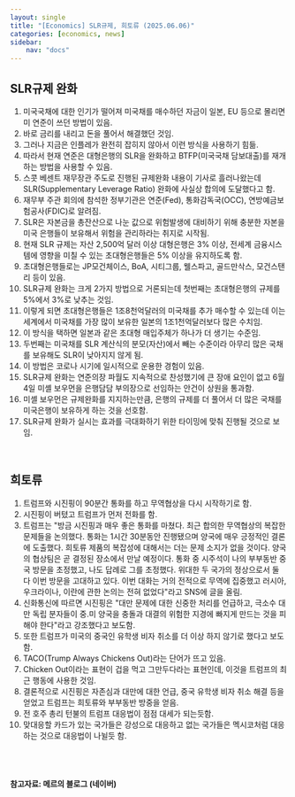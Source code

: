 ```yaml
---
layout: single
title: "[Economics] SLR규제, 희토류 (2025.06.06)"
categories: [economics, news]
sidebar:
    nav: "docs"
---
```


## SLR규제 완화
1. 미국국채에 대한 인기가 떨어져 미국채를 매수하던 자금이 일본, EU 등으로 몰리면 미 연준이 쓰던 방법이 있음.
1. 바로 금리를 내리고 돈을 풀어서 해결했던 것임.
1. 그러나 지금은 인플레가 완전히 잡히지 않아서 이런 방식을 사용하기 힘듦.
1. 따라서 현재 연준은 대형은행의 SLR을 완화하고 BTFP(미국국채 담보대출)를 재개하는 방법을 사용할 수 있음.
1. 스콧 베센트 재무장관 주도로 진행된 규제완화 내용이 기사로 흘러나왔는데 SLR(Supplementary Leverage Ratio) 완화에 사실상 합의에 도달했다고 함.
1. 재무부 주관 회의에 참석한 정부기관은 연준(Fed), 통화감독국(OCC), 연방예금보험공사(FDIC)로 알려짐.
1. SLR은 자본금을 총잔산으로 나눈 값으로 위험발생에 대비하기 위해 충분한 자본을 미국 은행들이 보유해서 위험을 관리하라는 취지로 시작됨.
1. 현재 SLR 규제는 자산 2,500억 달러 이상 대형은행은 3% 이상, 전세계 금융시스템에 영향을 미칠 수 있는 초대형은행들은 5% 이상을 유지하도록 함.
1. 초대형은행들로는 JP모건체이스, BoA, 시티그룹, 웰스파고, 골드만삭스, 모건스탠리 등이 있음.
1. SLR규제 완화는 크게 2가지 방법으로 거론되는데 첫번째는 초대형은행의 규제를 5%에서 3%로 낮추는 것임.
1. 이렇게 되면 초대형은행들은 1조8천억달러의 미국채를 추가 매수할 수 있는데 이는 세계에서 미국채를 가장 많이 보유한 일본의 1조1천억달러보다 많은 수치임.
1. 이 방식을 택하면 일본과 같은 초대형 매입주체가 하나가 더 생기는 수준임.
1. 두번째는 미국채를 SLR 계산식의 분모(자산)에서 빼는 수준이라 아무리 많은 국채를 보유해도 SLR이 낮아지지 않게 됨.
1. 이 방법은 코로나 시기에 일시적으로 운용한 경험이 있음.
1. SLR규제 완화는 연준의장 파월도 지속적으로 찬성했기에 큰 장애 요인이 없고 6월 4일 미셸 보우먼을 은행담담 부의장으로 선임하는 안건이 상원을 통과함.
1. 미셸 보우먼은 규제완화를 지지하는만큼, 은행의 규제를 더 풀어서 더 많은 국채를 미국은행이 보유하게 하는 것을 선호함.
1. SLR규제 완화가 실시는 효과를 극대화하기 위한 타이밍에 맞춰 진행될 것으로 보임.

<br/>

## 희토류
1. 트럼프와 시진핑이 90분간 통화를 하고 무역협상을 다시 시작하기로 함.
1. 시진핑이 버텼고 트럼프가 먼저 전화를 함.
1. 트럼프는 "방금 시진핑과 매우 좋은 통화를 마쳤다. 최근 합의한 무역협상의 복잡한 문제들을 논의했다. 통화는 1시간 30분동안 진행됐으며 양국에 매우 긍정적인 결론에 도출했다. 희토류 제품의 복잡성에 대해서는 더는 문제 소지가 없을 것이다. 양국의 협상팀은 곧 결정된 장소에서 만날 예정이다. 통화 중 시주석이 나의 부부동반 중국 방문을 초정했고, 나도 답례로 그를 초정했다. 위대한 두 국가의 정상으로서 둘 다 이번 방문을 고대하고 있다. 이번 대화는 거의 전적으로 무역에 집중했고 러시아, 우크라이나, 이란에 관한 논의는 전혀 없었다"라고 SNS에 글을 올림.
1. 신화통신에 따르면 시진핑은 "대만 문제에 대한 신중한 처리를 언급하고, 극소수 대만 독립 분자들이 중.미 양국을 충돌과 대결의 위험한 지경에 빠지게 만드는 것을 피해야 한다"라고 강조했다고 보도함.
1. 또한 트럼프가 미국의 중국인 유학생 비자 취소를 더 이상 하지 않기로 했다고 보도함.
1. TACO(Trump Always Chickens Out)라는 단어가 뜨고 있음.
1. Chicken Out이라는 표현이 겁을 먹고 그만두다라는 표현인데, 이것을 트럼프의 최근 행동에 사용한 것임.
1. 결론적으로 시진핑은 자존심과 대만에 대한 언급, 중국 유학생 비자 취소 해결 등을 얻었고 트럼프는 희토류와 부부동반 방중을 얻음.
1. 전 호주 총리 턴불의 트럼프 대응법이 점점 대세가 되는듯함.
1. 맞대응할 카드가 있는 국가들은 강성으로 대응하고 없는 국가들은 멕시코처럼 대응하는 것으로 대응법이 나뉠듯 함.


<br/>
<br/>

#### 참고자료: 메르의 블로그 (네이버)